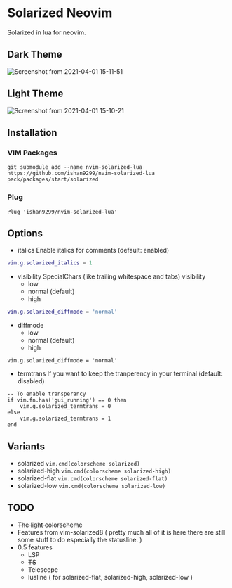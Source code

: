 # Solarized Neovim

Solarized in lua for neovim.

## Dark Theme

![Screenshot from 2021-04-01 15-11-51](https://user-images.githubusercontent.com/47824004/113275791-c9346480-92fc-11eb-8878-2504eda2a5c9.png)


## Light Theme

![Screenshot from 2021-04-01 15-10-21](https://user-images.githubusercontent.com/47824004/113275723-b4f06780-92fc-11eb-97e6-23dce847e0a7.png)

## Installation

### VIM Packages
```
git submodule add --name nvim-solarized-lua https://github.com/ishan9299/nvim-solarized-lua
pack/packages/start/solarized
```

### Plug
```
Plug 'ishan9299/nvim-solarized-lua'
```

## Options
- italics
Enable italics for comments (default: enabled)
```lua
vim.g.solarized_italics = 1
```

- visibility
SpecialChars (like trailing whitespace and tabs) visibility
  + low
  + normal (default)
  + high
```lua
vim.g.solarized_diffmode = 'normal'
```

- diffmode
  + low
  + normal (default)
  + high
```
vim.g.solarized_diffmode = 'normal'
```

- termtrans
If you want to keep the tranperency in your terminal (default: disabled)
```
-- To enable transperancy
if vim.fn.has('gui_running') == 0 then
    vim.g.solarized_termtrans = 0
else
    vim.g.solarized_termtrans = 1
end
```

## Variants
- solarized `vim.cmd(colorscheme solarized)`
- solarized-high `vim.cmd(colorscheme solarized-high)`
- solarized-flat `vim.cmd(colorscheme solarized-flat)`
- solarized-low `vim.cmd(colorscheme solarized-low)`

## TODO

- ~~The light colorscheme~~
- Features from vim-solarized8 ( pretty much all of it is here there are still some stuff to do especially the
  statusline. )
- 0.5 features
   + LSP
   + ~~TS~~
   + ~~Telescope~~
   + lualine ( for solarized-flat, solarized-high, solarized-low )
